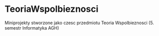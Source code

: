 # TeoriaWspolbieznosci

Miniprojekty stworzone jako czesc przedmiotu Teoria Wspolbieznosci (5. semestr Informatyka AGH)

